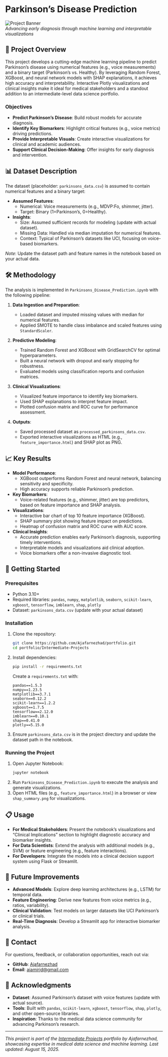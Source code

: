 # Parkinson’s Disease Prediction

![Project Banner](https://via.placeholder.com/1200x200.png?text=Parkinson’s+Disease+Prediction)  
*Advancing early diagnosis through machine learning and interpretable visualizations*

## 📖 Project Overview

This project develops a cutting-edge machine learning pipeline to predict Parkinson’s disease using numerical features (e.g., voice measurements) and a binary target (Parkinson’s vs. Healthy). By leveraging Random Forest, XGBoost, and neural network models with SHAP explanations, it achieves high accuracy and interpretability. Interactive Plotly visualizations and clinical insights make it ideal for medical stakeholders and a standout addition to an intermediate-level data science portfolio.

### Objectives
- **Predict Parkinson’s Disease**: Build robust models for accurate diagnosis.
- **Identify Key Biomarkers**: Highlight critical features (e.g., voice metrics) driving predictions.
- **Provide Interpretable Visuals**: Create interactive visualizations for clinical and academic audiences.
- **Support Clinical Decision-Making**: Offer insights for early diagnosis and intervention.

## 📊 Dataset Description

The dataset (placeholder: `parkinsons_data.csv`) is assumed to contain numerical features and a binary target:

- **Assumed Features**:
  - Numerical: Voice measurements (e.g., MDVP:Fo, shimmer, jitter).
  - Target: Binary (1=Parkinson’s, 0=Healthy).
- **Insights**:
  - Size: Assumed sufficient records for modeling (update with actual dataset).
  - Missing Data: Handled via median imputation for numerical features.
  - Context: Typical of Parkinson’s datasets like UCI, focusing on voice-based biomarkers.

*Note*: Update the dataset path and feature names in the notebook based on your actual data.

## 🛠 Methodology

The analysis is implemented in `Parkinsons_Disease_Prediction.ipynb` with the following pipeline:

1. **Data Ingestion and Preparation**:
   - Loaded dataset and imputed missing values with median for numerical features.
   - Applied SMOTE to handle class imbalance and scaled features using `StandardScaler`.

2. **Predictive Modeling**:
   - Trained Random Forest and XGBoost with GridSearchCV for optimal hyperparameters.
   - Built a neural network with dropout and early stopping for robustness.
   - Evaluated models using classification reports and confusion matrices.

3. **Clinical Visualizations**:
   - Visualized feature importance to identify key biomarkers.
   - Used SHAP explanations to interpret feature impact.
   - Plotted confusion matrix and ROC curve for performance assessment.

4. **Outputs**:
   - Saved processed dataset as `processed_parkinsons_data.csv`.
   - Exported interactive visualizations as HTML (e.g., `feature_importance.html`) and SHAP plot as PNG.

## 📈 Key Results

- **Model Performance**:
  - XGBoost outperforms Random Forest and neural network, balancing sensitivity and specificity.
  - High accuracy supports reliable Parkinson’s prediction.
- **Key Biomarkers**:
  - Voice-related features (e.g., shimmer, jitter) are top predictors, based on feature importance and SHAP analysis.
- **Visualizations**:
  - Interactive bar chart of top 10 feature importance (XGBoost).
  - SHAP summary plot showing feature impact on predictions.
  - Heatmap of confusion matrix and ROC curve with AUC score.
- **Clinical Insights**:
  - Accurate prediction enables early Parkinson’s diagnosis, supporting timely interventions.
  - Interpretable models and visualizations aid clinical adoption.
  - Voice biomarkers offer a non-invasive diagnostic tool.

## 🚀 Getting Started

### Prerequisites
- Python 3.10+
- Required libraries: `pandas`, `numpy`, `matplotlib`, `seaborn`, `scikit-learn`, `xgboost`, `tensorflow`, `imblearn`, `shap`, `plotly`
- Dataset: `parkinsons_data.csv` (update with your actual dataset)

### Installation
1. Clone the repository:
   ```bash
   git clone https://github.com/Ajafarnezhad/portfolio.git
   cd portfolio/Intermediate-Projects
   ```
2. Install dependencies:
   ```bash
   pip install -r requirements.txt
   ```
   Create a `requirements.txt` with:
   ```
   pandas==1.5.3
   numpy==1.23.5
   matplotlib==3.7.1
   seaborn==0.12.2
   scikit-learn==1.2.2
   xgboost==1.7.5
   tensorflow==2.12.0
   imblearn==0.10.1
   shap==0.41.0
   plotly==5.15.0
   ```

3. Ensure `parkinsons_data.csv` is in the project directory and update the dataset path in the notebook.

### Running the Project
1. Open Jupyter Notebook:
   ```bash
   jupyter notebook
   ```
2. Run `Parkinsons_Disease_Prediction.ipynb` to execute the analysis and generate visualizations.
3. Open HTML files (e.g., `feature_importance.html`) in a browser or view `shap_summary.png` for visualizations.

## 📋 Usage

- **For Medical Stakeholders**: Present the notebook’s visualizations and “Clinical Implications” section to highlight diagnostic accuracy and biomarker insights.
- **For Data Scientists**: Extend the analysis with additional models (e.g., SVM) or feature engineering (e.g., feature interactions).
- **For Developers**: Integrate the models into a clinical decision support system using Flask or Streamlit.

## 🔮 Future Improvements

- **Advanced Models**: Explore deep learning architectures (e.g., LSTM) for temporal data.
- **Feature Engineering**: Derive new features from voice metrics (e.g., ratios, variability).
- **Clinical Validation**: Test models on larger datasets like UCI Parkinson’s or clinical trials.
- **Real-Time Diagnosis**: Develop a Streamlit app for interactive biomarker analysis.

## 📧 Contact

For questions, feedback, or collaboration opportunities, reach out via:
- **GitHub**: [Ajafarnezhad](https://github.com/Ajafarnezhad)
- **Email**: aiamirjd@gmail.com

## 🙏 Acknowledgments

- **Dataset**: Assumed Parkinson’s dataset with voice features (update with actual source).
- **Tools**: Built with `pandas`, `scikit-learn`, `xgboost`, `tensorflow`, `shap`, `plotly`, and other open-source libraries.
- **Inspiration**: Thanks to the medical data science community for advancing Parkinson’s research.

---

*This project is part of the [Intermediate Projects](https://github.com/Ajafarnezhad/portfolio/tree/main/Intermediate-Projects) portfolio by Ajafarnezhad, showcasing expertise in medical data science and machine learning. Last updated: August 15, 2025.*